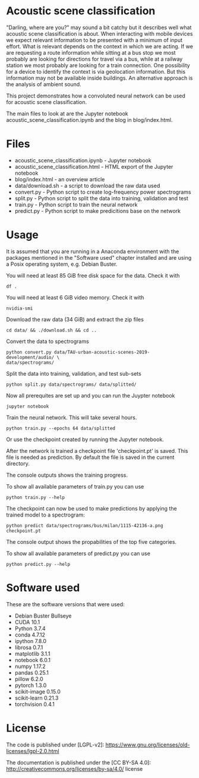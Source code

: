 Acoustic scene classification
=============================

"Darling, where are you?" may sound a bit catchy but it describes well what
acoustic scene classification is about. When interacting with mobile devices we
expect relevant information to be presented with a minimum of input effort.
What is relevant depends on the context in which we are acting. If we are
requesting a route information while sitting at a bus stop we most probably are
looking for directions for travel via a bus, while at a railway station we most
probably are looking for a train connection. One possibility for a device to
identify the context is via geolocation information. But this information may
not be available inside buildings. An alternative approach is the analysis of
ambient sound.

This project demonstrates how a convoluted neural network can be used for
acoustic scene classification.

The main files to look at are the Jupyter notebook
acoustic\_scene\_classification.ipynb and the blog in blog/index.html.

Files
=====

* acoustic\_scene\_classification.ipynb - Jupyter notebook
* acoustic\_scene\_classification.html - HTML export of the Jupyter notebook
* blog/index.html - an overview article
* data/download.sh - a script to download the raw data used
* convert.py - Python script to create log-frequency power spectrograms
* split.py - Python script to split the data into training, validation and test
* train.py - Python script to train the neural network
* predict.py - Python script to make predicitions base on the network

Usage
=====

It is assumed that you are running in a Anaconda environment with the packages
mentioned in the "Software used" chapter installed and are using a Posix
operating system, e.g. Debian Buster.

You will need at least 85 GiB free disk space for the data. Check it with

    df .

You will need at least 6 GiB video memory. Check it with

    nvidia-smi

Download the raw data (34 GiB) and extract the zip files

    cd data/ && ./download.sh && cd ..

Convert the data to spectrograms

    python convert.py data/TAU-urban-acoustic-scenes-2019-development/audio/ \
    data/spectrograms/

Split the data into training, validation, and test sub-sets

    python split.py data/spectrograms/ data/splitted/

Now all prerequites are set up and you can run the Juypter notebook

    jupyter notebook

Train the neural network. This will take several hours.

    python train.py --epochs 64 data/splitted

Or use the checkpoint created by running the Jupyter notebook.

After the network is trained a checkpoint file 'checkpoint.pt' is saved. This
file is needed as prediction. By default the file is saved in the current
directory.

The console outputs shows the training progress.

To show all available parameters of train.py you can use

    python train.py --help

The checkpoint can now be used to make predictions by applying the trained model
to a spectrogram:

    python predict data/spectrograms/bus/milan/1115-42136-a.png checkpoint.pt

The console output shows the propabilities of the top five categories.

To show all available parameters of predict.py you can use

    python predict.py --help

Software used
=============

These are the software versions that were used:

* Debian Buster Bullseye
* CUDA 10.1
* Python 3.7.4
* conda 4.7.12
* ipython 7.8.0
* librosa 0.7.1
* matplotlib 3.1.1
* notebook 6.0.1
* numpy 1.17.2
* pandas 0.25.1
* pillow 6.2.0
* pytorch 1.3.0
* scikit-image 0.15.0
* scikit-learn 0.21.3
* torchvision 0.4.1

License
=======

The code is published under
[LGPL-v2]: https://www.gnu.org/licenses/old-licenses/lgpl-2.0.html

The documentation is published under the
[CC BY-SA 4.0]: http://creativecommons.org/licenses/by-sa/4.0/
license
